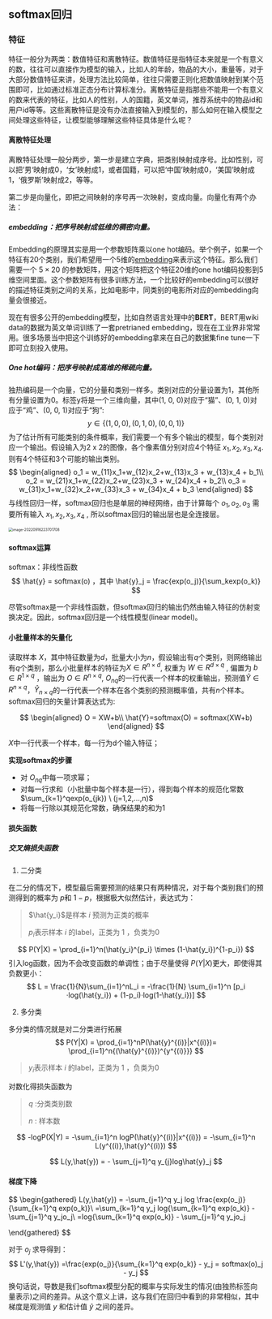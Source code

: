 ## softmax回归

### 特征

特征一般分为两类：数值特征和离散特征。数值特征是指特征本来就是一个有意义的数，往往可以直接作为模型的输入，比如人的年龄，物品的大小，重量等，对于大部分数值特征来讲，处理方法比较简单，往往只需要正则化把数值映射到某个范围即可，比如通过标准正态分布计算标准分。离散特征是指那些不能用一个有意义的数来代表的特征，比如人的性别，人的国籍，英文单词，推荐系统中的物品id和用户id等等。这些离散特征是没有办法直接输入到模型的，那么如何在输入模型之间处理这些特征，让模型能够理解这些特征具体是什么呢？

#### 离散特征处理

离散特征处理一般分两步，第一步是建立字典，把类别映射成序号。比如性别，可以把’男‘映射成0，‘女’映射成1，或者国籍，可以把‘中国’映射成0，‘美国’映射成1，‘俄罗斯’映射成2，等等。

第二步是向量化，即把之间映射的序号再一次映射，变成向量。向量化有两个办法：

##### embedding：把序号映射成低维的稠密向量。

Embedding的原理其实是用一个参数矩阵乘以one hot编码。举个例子，如果一个特征有20个类别，我们希望用一个5维的[embedding](https://www.zhihu.com/search?q=embedding&search_source=Entity&hybrid_search_source=Entity&hybrid_search_extra={"sourceType"%3A"answer"%2C"sourceId"%3A2637307981})来表示这个特征。那么我们需要一个 $5\times20$ 的参数矩阵，用这个矩阵把这个特征20维的one hot编码投影到5维空间里面。这个参数矩阵有很多训练方法，一个比较好的embedding可以很好的描述特征类别之间的关系，比如电影中，同类别的电影所对应的embedding向量会很接近。

现在有很多公开的embedding模型，比如自然语言处理中的**BERT**，BERT用wiki data的数据为英文单词训练了一套pretrianed embedding，现在在工业界非常常用。很多场景当中把这个训练好的embedding拿来在自己的数据集fine tune一下即可立刻投入使用。

##### One hot编码：把序号映射成高维的稀疏向量。

独热编码是一个向量，它的分量和类别一样多。类别对应的分量设置为1，其他所有分量设置为0。标签y将是一个三维向量，其中(1, 0, 0)对应于“猫”、(0, 1, 0)对应于“鸡”、(0, 0, 1)对应于“狗”:
$$
y \in \{(1,0,0),(0,1,0),(0,0,1)\}
$$
为了估计所有可能类别的条件概率，我们需要一个有多个输出的模型，每个类别对应一个输出。假设输入为2 x 2的图像，各个像素值分别对应4个特征 $x_1,x_2,x_3,x_4$. 则有4个特征和3个可能的输出类别。
$$
\begin{aligned}
o_1 = w_{11}x_1+w_{12}x_2+w_{13}x_3 + w_{13}x_4 + b_1\\
o_2 = w_{21}x_1+w_{22}x_2+w_{23}x_3 + w_{24}x_4 + b_2\\
o_3 = w_{31}x_1+w_{32}x_2+w_{33}x_3 + w_{34}x_4 + b_3
\end{aligned}
$$
与线性回归一样，softmax回归也是单层的神经网络，由于计算每个 $o_1,o_2,o_3$ 需要所有输入 $x_1,x_2,x_3,x_4$ , 所以softmax回归的输出层也是全连接层。

<img src="https://cdn.jsdelivr.net/gh/J-M-LIU/pic-bed@master//img/image-20220916223701708.png" alt="image-20220916223701708" style="zoom:50%;" />

#### softmax运算

softmax：非线性函数
$$
\hat{y} = softmax(o) ，其中 \hat{y}_j = \frac{exp(o_j)}{\sum_kexp(o_k)}
$$

尽管softmax是一个非线性函数，但softmax回归的输出仍然由输入特征的仿射变换决定。因此，softmax回归是一个线性模型(linear model)。

#### 小批量样本的矢量化

读取样本 $X$，其中特征数量为$d$，批量大小为$n$，假设输出有$q$个类别，则网络输出有$q$个类别，那么小批量样本的特征为$X\in R^{n\times d}$, 权重为 $W \in R^{d\times q}$ , 偏置为 $b\in R^{1\times q}$ ，输出为 $O \in R^{n\times q}$, $O_{nq}$的一行代表一个样本的权重输出，预测值$\hat{Y}\in R^{n\times q}$，$\hat{Y}_{n\times q}$的一行代表一个样本在各个类别的预测概率值，共有$n$个样本。softmax回归的矢量计算表达式为:

$$
\begin{aligned}
O = XW+b\\
\hat{Y}=softmax(O) = softmax(XW+b)
\end{aligned}
$$

 $X$中一行代表一个样本，每一行为d个输入特征；

**实现softmax的步骤**

- 对 $O_{nq}$中每一项求幂；
- 对每一行求和（小批量中每个样本是一行），得到每个样本的规范化常数$\sum_{k=1}^qexp(o_{jk}) \  (j=1,2,...,n)$
- 将每一行除以其规范化常数，确保结果的和为1



#### 损失函数

##### **交叉熵损失函数**

1. 二分类

在二分的情况下，模型最后需要预测的结果只有两种情况，对于每个类别我们的预测得到的概率为 $p$和 $1-p$，根据极大似然估计，表达式为：

> $\hat{y_i}$是样本 $i$ 预测为正类的概率
>
> $p_i$表示样本 $i$ 的label，正类为 1 ，负类为0


$$
P(Y|X) = \prod_{i=1}^n(\hat{y_i}^{p_i} \times (1-\hat{y_i})^{1-p_i})
$$
引入log函数，因为不会改变函数的单调性；由于尽量使得 $P(Y|X)$更大，即使得其负数更小：
$$
L = \frac{1}{N}\sum_{i=1}^nL_i = -\frac{1}{N} \sum_{i=1}^n [p_i ·log(\hat{y_i}) + (1-p_i)·log(1-\hat{y_i})]
$$

2. 多分类

多分类的情况就是对二分类进行拓展
$$
P(Y|X) = \prod_{i=1}^nP(\hat{y}^{(i)}|x^{(i)})=  \prod_{i=1}^n{(\hat{y}^{(i)})^{y^{(i)}}}
$$

> $y_i$表示样本 $i$ 的label，正类为 1 ，负类为0

对数化得损失函数为

> $q$ :分类类别数
>
> $n$ : 样本数

$$
-logP(X|Y) = -\sum_{i=1}^n logP(\hat{y}^{(i)}|x^{(i)}) = -\sum_{i=1}^n L(y^{(i)},\hat{y}^{(i)})
$$


$$
L(y,\hat{y}) = - \sum_{j=1}^q y_{j}log\hat{y}_j
$$

#### 梯度下降

$$
\begin{gathered}
L(y,\hat{y}) = -\sum_{j=1}^q y_j log \frac{exp(o_j)}{\sum_{k=1}^q exp(o_k)}\\
=\sum_{k=1}^q y_j log{\sum_{k=1}^q exp(o_k)} - \sum_{j=1}^q y_jo_j\\
=log{\sum_{k=1}^q exp(o_k)} - \sum_{j=1}^q y_jo_j

\end{gathered}
$$

对于 $o_j$ 求导得到：
$$
L'(y,\hat{y}) =\frac{exp(o_j)}{\sum_{k=1}^q exp(o_k)} - y_j = softmax(o)_j - y_j
$$
换句话说，导数是我们softmax模型分配的概率与实际发生的情况(由独热标签向量表示)之间的差异。从这个意义上讲，这与我们在回归中看到的非常相似，其中梯度是观测值 $y$ 和估计值 $\hat{y}$ 之间的差异。
